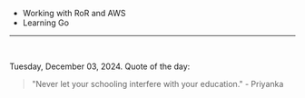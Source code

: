 - Working with RoR and AWS
- Learning Go

---

<br>

<!-- quote_marker -->
Tuesday, December 03, 2024. Quote of the day:

> "Never let your schooling interfere with your education." - Priyanka
